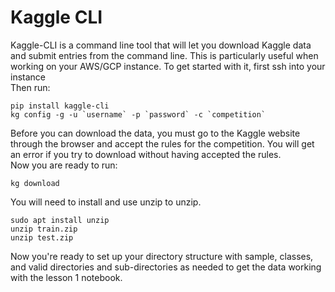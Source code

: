 # Kaggle CLI
Kaggle-CLI is a command line tool that will let you download Kaggle data and submit entries from the command line. 
This is particularly useful when working on your AWS/GCP instance. To get started with it, first ssh into your instance
<br>
Then run:
~~~
pip install kaggle-cli 
kg config -g -u `username` -p `password` -c `competition`
~~~

Before you can download the data, you must go to the Kaggle website through the browser and accept the rules for the competition.
You will get an error if you try to download without having accepted the rules.
<br>
Now you are ready to run:
~~~
kg download
~~~
You will need to install and use unzip to unzip.
~~~
sudo apt install unzip
unzip train.zip
unzip test.zip
~~~

Now you're ready to set up your directory structure with sample, classes, and valid directories and sub-directories as 
needed to get the data working with the lesson 1 notebook.
